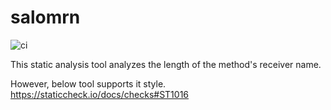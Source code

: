 # salomrn

![ci](https://github.com/nemotoy/salomrn/workflows/ci/badge.svg)

This static analysis tool analyzes the length of the method's receiver name.

However, below tool supports it style. 
https://staticcheck.io/docs/checks#ST1016
